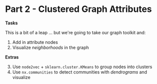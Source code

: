 # Part 2 - Clustered Graph Attributes

**Tasks**

This is a bit of a leap ... but we're going to take our graph toolkit and:
1. Add in attribute nodes
2. Visualize *neighborhoods* in the graph

**Extras**

3. Use `node2vec` + `sklearn.cluster.KMeans` to group nodes into clusters
4. Use `nx.communities` to detect communities with *dendrograms* and visualize